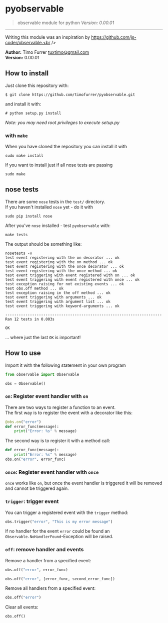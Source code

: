 # pyobservable
> observable module for python
> *Version: 0.00.01*

***

Writing this module was an inspiration by https://github.com/js-coder/observable.<br /><br/>

**Author:** Timo Furrer <tuxtimo@gmail.com><br />
**Version:** 0.00.01<br />

## How to install
Just clone this repository with:

    $ git clone https://github.com/timofurrer/pyobservable.git

and install it with:

    # python setup.py install

*Note: you may need root privileges to execute setup.py*

### with `make`

When you have cloned the repository you can install it with

    sudo make install

If you want to install just if all nose tests are passing

    sudo make

## nose tests

There are some `nose` tests in the `test/` directory. <br />
If you haven't installed `nose` yet - do it with

    sudo pip install nose

After you've `nose` installed - test `pyobservable` with:

    make tests

The output should be something like:

    nosetests -v
    test event registering with the on decorator ... ok
    test event registering with the on method ... ok
    test event registering with the once decorator ... ok
    test event registering with the once method ... ok
    test event triggering with event registered with on ... ok
    test event triggering with event registered with once ... ok
    test exception raising for not existing events ... ok
    test obs.off method ... ok
    test exception raising in the off method ... ok
    test event triggering with arguments ... ok
    test event triggering with argument list ... ok
    test event triggering with keyword-arguments ... ok

    ----------------------------------------------------------------------
    Ran 12 tests in 0.003s

    OK

... where just the last `OK` is important!

## How to use
Import it with the following statement in your own program

```python
from observable import Observable

obs = Observable()
```

### `on`: Register event handler with `on`
There are two ways to register a function to an event.<br />
The first way is to register the event with a decorator like this:

```python
@obs.on("error")
def error_func(message):
    print("Error: %s" % message)
```

The second way is to register it with a method call:

```python
def error_func(message):
    print("Error: %s" % message)
obs.on("error", error_func)
```

### `once`: Register event handler with `once`
`once` works like `on`, but once the event handler is triggered it will be removed and cannot be triggered again.

### `trigger`: trigger event
You can trigger a registered event with the `trigger` method:

```python
obs.trigger("error", "This is my error message")
```

If no handler for the event `error` could be found an `Observable.NoHandlerFound`-Exception will be raised.

### `off`: remove handler and events
Remove a handler from a specified event:

```python
obs.off("error", error_func)
```

```python
obs.off("error", [error_func, second_error_func])
```

Remove all handlers from a specified event:

```python
obs.off("error")
```

Clear all events:

```python
obs.off()
```
